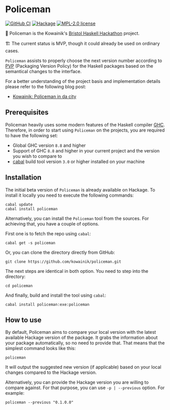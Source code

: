 # Policeman

[![GitHub CI](https://github.com/kowainik/policeman/workflows/CI/badge.svg)](https://github.com/kowainik/policeman/actions)
[![Hackage](https://img.shields.io/hackage/v/policeman.svg?logo=haskell)](https://hackage.haskell.org/package/policeman)
[![MPL-2.0 license](https://img.shields.io/badge/license-MPL--2.0-blue.svg)](LICENSE)


👮 Policeman is the Kowainik's
[Bristol Haskell Hackathon](https://mpickering.github.io/bristol2020.html)
project.

🏗 The current status is MVP, though it could already be used on ordinary cases.

`Policeman` assists to properly choose the next version number according to
[PVP]() (Packaging Version Policy) for the Haskell packages based on the
semantical changes to the interface.

For a better understanding of the project basis and implementation details
please refer to the following blog post:

* [Kowainik: Policeman in da city](https://kowainik.github.io/posts/policeman-bristol)

## Prerequisites

Policeman heavily uses some modern features of the Haskell compiler
[GHC](https://www.haskell.org/ghc/).
Therefore, in order to start using `Policeman` on the projects, you are required
to have the following set:

 * Global GHC version `8.8` and higher
 * Support of GHC `8.8` and higher in your current project and the version you
   wish to compare to
 * [cabal](https://www.haskell.org/cabal/) build tool version `3.0` or higher
   installed on your machine

## Installation

The initial beta version of `Policeman` is already available on Hackage.
To install it locally you need to execute the following commands:

```shell
cabal update
cabal install policeman
```

Alternatively, you can install the `Policeman` tool from the sources. For
achieving that, you have a couple of options.

First one is to fetch the repo using `cabal`:

```shell
cabal get -s policeman
```

Or, you can clone the directory directly from GitHub:

```shell
git clone https://github.com/kowainik/policeman.git
```

The next steps are identical in both option. You need to step into the
directory:

```shell
cd policeman
```

And finally, build and install the tool using `cabal`:

```shell
cabal install policeman:exe:policeman
```

## How to use

By default, Policeman aims to compare your local version with the latest
available Hackage version of the package. It grabs the information about your
package automatically, so no need to provide that. That means that the simplest
command looks like this:

```shell
policeman
```

It will output the suggested new version (if applicable) based on your local
changes compared to the Hackage version.

Alternatively, you can provide the Hackage version you are willing to compare
against. For that purpose, you can use `-p | --previous` option. For example:

```shell
policeman --previous "0.1.0.0"
```
